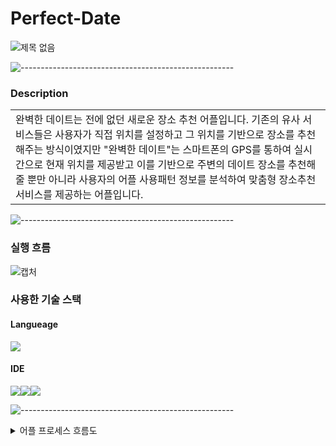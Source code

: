 # Perfect-Date

![제목 없음](https://github.com/hyeong23/PopupStore_viewer/assets/129251061/d7c587d9-4bf5-44f5-bdd7-e6fec4f1fb29)

![-----------------------------------------------------](https://raw.githubusercontent.com/andreasbm/readme/master/assets/lines/rainbow.png)

### Description

<table>
  <tr>
    <td>
완벽한 데이트는 전에 없던 새로운 장소 추천 어플입니다. 기존의 유사 서비스들은 사용자가 직접 위치를 설정하고 그 위치를 기반으로 장소를 추천해주는 방식이였지만 "완벽한 데이트"는 스마트폰의 GPS를 통하여 실시간으로 현재 위치를 제공받고 이를 기반으로 주변의 데이트 장소를 추천해줄 뿐만 아니라 사용자의 어플 사용패턴 정보를 분석하여 맞춤형 장소추천서비스를 제공하는 어플입니다.
    </td>
  </tr>
</table>


![-----------------------------------------------------](https://raw.githubusercontent.com/andreasbm/readme/master/assets/lines/rainbow.png)

### 실행 흐름

![캡처](https://github.com/hyeong23/PopupStore_viewer/assets/129251061/2dd59915-aa81-4583-bba6-767ed74d50c3)



### 사용한 기술 스택

#### Langueage
<div style="display: flex">
<img src=https://img.shields.io/badge/Java-007396.svg?&style=for-the-badge&logo=Java&logoColor=white>
</div>

#### IDE
<div style="display: flex">
<img src=https://img.shields.io/badge/Eclipse%20IDE-2C2255.svg?&style=for-the-badge&logo=Eclipse%20IDE&logoColor=white>
<img src=https://img.shields.io/badge/Visual%20Studio%20Code-007ACC.svg?&style=for-the-badge&logo=Visual%20Studio%20Code&logoColor=white>
<img src=https://img.shields.io/badge/Android%20Studio-3DDC84.svg?&style=for-the-badge&logo=Android%20Studio&logoColor=white>
</div>


![-----------------------------------------------------](https://raw.githubusercontent.com/andreasbm/readme/master/assets/lines/rainbow.png)


<details>
<summary> 어플 프로세스 흐름도 </summary>
<img src="https://github.com/hyeong23/PopupStore_viewer/assets/129251061/673c6ed0-91ed-4a0d-9b23-50f4315a96cf"/>
</details>
